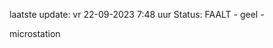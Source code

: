 laatste update: 
vr 22-09-2023  7:48   uur 
Status: FAALT - geel - 
<div class="service Y">microstation</div>